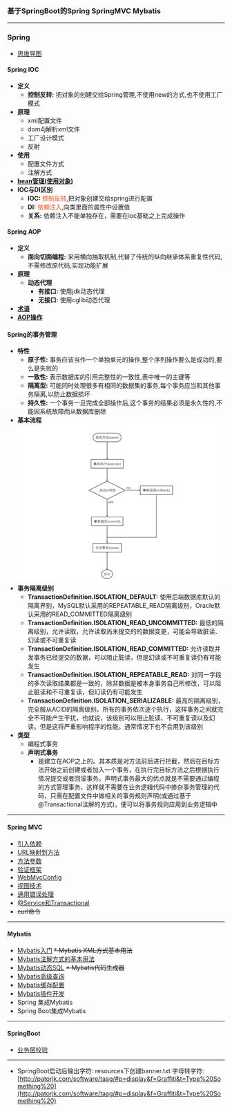 ### 基于SpringBoot的Spring SpringMVC Mybatis
---
### Spring 
* [思维导图](https://upload-images.jianshu.io/upload_images/1932449-7ad2dbd931446eaa.png?imageMogr2/auto-orient/strip|imageView2/2/w/1200/format/webp)
#### Spring IOC
   * **定义**
        * **控制反转:** 把对象的创建交给Spring管理,不使用new的方式,也不使用工厂模式 
   * **原理**
        * xml配置文件
        * dom4j解析xml文件
        * 工厂设计模式
        * 反射
   * **使用**
        * 配置文件方式
        * 注解方式
   * **[bean管理(使用对象)](https://github.com/Cynaith/SpringDemo/blob/master/notebook/Spring/SpringBean.md)** 
   * **IOC与DI区别**
        * **IOC:** <font color = #ff4911>控制反转</font>,把对象创建交给spring进行配置
        * **DI:** <font color = #ff4911>依赖注入</font>,向类里面的属性中设置值
        * **关系:** 依赖注入不能单独存在，需要在ioc基础之上完成操作
#### Spring AOP
* **定义**
    * **面向切面编程:** 采用横向抽取机制,代替了传统的纵向继承体系重复性代码,不需修改原代码,实现功能扩展
* **原理**
    * **动态代理**
        * **有接口:** 使用jdk动态代理
        * **无接口:** 使用cglib动态代理
* **[术语](https://github.com/Cynaith/SpringDemo/blob/master/notebook/Spring/SpringAopTerm.md)** 
* **[AOP操作](https://github.com/Cynaith/SpringDemo/tree/master/src/main/java/com/ly/springdemo/AOP)**
#### Spring的事务管理
* **特性**
    * **原子性:** 事务应该当作一个单独单元的操作,整个序列操作要么是成功的,要么是失败的
    * **一致性:** 表示数据库的引用完整性的一致性,表中唯一的主键等
    * **隔离型:** 可能同时处理很多有相同的数据集的事务,每个事务应当和其他事务隔离,以防止数据损坏
    * **持久性:** 一个事务一旦完成全部操作后,这个事务的结果必须是永久性的,不能因系统故障而从数据库删除
* **基本流程**
    ![流程图](notebook/img/shiwu.png)
* **事务隔离级别**
    * **TransactionDefinition.ISOLATION_DEFAULT:** 使用后端数据库默认的隔离界别，MySQL默认采用的REPEATABLE_READ隔离级别，Oracle默认采用的READ_COMMITTED隔离级别
    * **TransactionDefinition.ISOLATION_READ_UNCOMMITTED:** 最低的隔离级别，允许读取，允许读取尚未提交的的数据变更，可能会导致脏读、幻读或不可重复读
    * **TransactionDefinition.ISOLATION_READ_COMMITTED:** 允许读取并发事务已经提交的数据，可以阻止脏读，但是幻读或不可重复读仍有可能发生
    * **TransactionDefinition.ISOLATION_REPEATABLE_READ:** 对同一字段的多次读取结果都是一致的，除非数据是被本身事务自己所修改，可以阻止脏读和不可重复读，但幻读仍有可能发生
    * **TransactionDefinition.ISOLATION_SERIALIZABLE:** 最高的隔离级别，完全服从ACID的隔离级别。所有的事务依次逐个执行，这样事务之间就完全不可能产生干扰，也就说，该级别可以阻止脏读、不可重复读以及幻读。但是这将严重影响程序的性能。通常情况下也不会用到该级别
* **类型**
    * 编程式事务
    * **声明式事务**
        * 是建立在AOP之上的。其本质是对方法前后进行拦截，然后在目标方法开始之前创建或者加入一个事务，在执行完目标方法之后根据执行情况提交或者回滚事务。声明式事务最大的优点就是不需要通过编程的方式管理事务，这样就不需要在业务逻辑代码中掺杂事务管理的代码，只需在配置文件中做相关的事务规则声明(或通过基于@Transactional注解的方式)，便可以将事务规则应用到业务逻辑中
    

---
#### Spring MVC
* [引入依赖](https://github.com/Cynaith/SpringDemo/blob/master/pom.xml)
* [URL映射到方法](https://github.com/Cynaith/SpringDemo/blob/master/notebook/SpringMVC/UrlToFunction.md)
* [方法参数](https://github.com/Cynaith/SpringDemo/blob/master/notebook/SpringMVC/FunctionParameter.md)
* [验证框架](https://github.com/Cynaith/SpringDemo/blob/master/notebook/SpringMVC/VerificationFramework.md)
* [WebMvcConfig](https://github.com/Cynaith/SpringDemo/blob/master/notebook/SpringMVC/WebMvcConfigurer.md)
* [视图技术](https://github.com/Cynaith/SpringDemo/blob/master/notebook/SpringMVC/View.md)
* [通用错误处理](https://github.com/Cynaith/SpringDemo/blob/master/notebook/SpringMVC/GeneralErrorHandling.md)
* [@Service和Transactional](https://github.com/Cynaith/SpringDemo/blob/master/notebook/SpringMVC/ServiceAndTransactional.md)
* ~~curl命令~~


---
#### Mybatis

* [Mybatis入门](https://github.com/Cynaith/SpringDemo/blob/master/notebook/Mybatis/MybatisInit.md)
~~* Mybatis XML方式基本用法~~
* [Mybatis注解方式的基本用法](https://github.com/Cynaith/SpringDemo/blob/master/notebook/Mybatis/MybatisAnnotation.md)
* [Mybatis动态SQL](https://github.com/Cynaith/SpringDemo/blob/master/notebook/Mybatis/DynamicSQL.md)
~~* Mybatis代码生成器~~
* [Mybatis高级查询](https://github.com/Cynaith/SpringDemo/blob/master/notebook/Mybatis/DynamicSQL.md)
* [Mybatis缓存配置](https://github.com/Cynaith/SpringDemo/blob/master/notebook/Mybatis/MybatisCache.md)
* [Mybatis插件开发](https://github.com/Cynaith/SpringDemo/blob/master/notebook/Mybatis/MybatisPlugins.md)
* Spring 集成Mybatis
* Spring Boot集成Mybatis


---
#### SpringBoot
* [业务层校验](https://github.com/Cynaith/SpringDemo/blob/master/notebook/SpringBoot/Valid.md)


---
- SpringBoot启动后输出字符: resources下创建banner.txt 字母转字符:[http://patorjk.com/software/taag/#p=display&f=Graffiti&t=Type%20Something%20](http://patorjk.com/software/taag/#p=display&f=Graffiti&t=Type%20Something%20)
